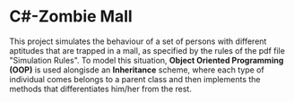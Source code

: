 # C#-Zombie Mall
This project simulates the behaviour of a set of persons with different aptitudes that are trapped in a mall, as specified by the rules of the pdf file "Simulation Rules". To model this situation, **Object Oriented Programming (OOP)** is used alongisde an **Inheritance** scheme, where each type of individual comes belongs to a parent class and then implements the methods that differentiates him/her from the rest.  
